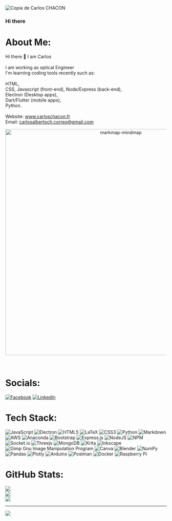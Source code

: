 ![Copia de Carlos CHACON](https://user-images.githubusercontent.com/23017385/218588631-e5fea0bd-53b6-40c2-b8af-200d6dc695ff.png)

### Hi there 

# About Me:
Hi there 👋 I am Carlos <br><br>I am working as optical Engineer<br>I'm learning coding tools recently such as: <br> <br>HTML,<br>CSS, Javascript (front-end), Node/Express (back-end),<br>Electron (Desktop apps),<br>Dart/Flutter (mobile apps),<br>Python.<br><br>Website: www.carloschacon.fr<br>Email: carlosalbertoch.correo@gmail.com<br>
<p align="center">
<img width="706" alt="markmap-mindmap" src="https://user-images.githubusercontent.com/23017385/218765457-f03a0b27-5b20-45da-a4a5-1b5402911425.png">
</p><br>

#  Socials:
[![Facebook](https://img.shields.io/badge/Facebook-%231877F2.svg?logo=Facebook&logoColor=white)](https://facebook.com/carlosalberto.chacon.35) [![LinkedIn](https://img.shields.io/badge/LinkedIn-%230077B5.svg?logo=linkedin&logoColor=white)](https://linkedin.com/in/carlos-chacon-50bbbb17b) 

#  Tech Stack:
![JavaScript](https://img.shields.io/badge/javascript-%23323330.svg?style=flat&logo=javascript&logoColor=%23F7DF1E) ![Electron](https://img.shields.io/badge/Electron-21759B?style=flat&logo=Electron&logoColor=white) ![HTML5](https://img.shields.io/badge/html5-%23E34F26.svg?style=flat&logo=html5&logoColor=white) ![LaTeX](https://img.shields.io/badge/latex-%23008080.svg?style=flat&logo=latex&logoColor=white) ![CSS3](https://img.shields.io/badge/css3-%231572B6.svg?style=flat&logo=css3&logoColor=white) ![Python](https://img.shields.io/badge/python-3670A0?style=flat&logo=python&logoColor=ffdd54) ![Markdown](https://img.shields.io/badge/markdown-%23000000.svg?style=flat&logo=markdown&logoColor=white) ![AWS](https://img.shields.io/badge/AWS-%23FF9900.svg?style=flat&logo=amazon-aws&logoColor=white) ![Anaconda](https://img.shields.io/badge/Anaconda-%2344A833.svg?style=flat&logo=anaconda&logoColor=white) ![Bootstrap](https://img.shields.io/badge/bootstrap-%23563D7C.svg?style=flat&logo=bootstrap&logoColor=white) ![Express.js](https://img.shields.io/badge/express.js-%23404d59.svg?style=flat&logo=express&logoColor=%2361DAFB) ![NodeJS](https://img.shields.io/badge/node.js-6DA55F?style=flat&logo=node.js&logoColor=white) ![NPM](https://img.shields.io/badge/NPM-%23000000.svg?style=flat&logo=npm&logoColor=white) ![Socket.io](https://img.shields.io/badge/Socket.io-black?style=flat&logo=socket.io&badgeColor=010101) ![Threejs](https://img.shields.io/badge/threejs-black?style=flat&logo=three.js&logoColor=white) ![MongoDB](https://img.shields.io/badge/MongoDB-%234ea94b.svg?style=flat&logo=mongodb&logoColor=white) ![Krita](https://img.shields.io/badge/Krita-203759?style=flat&logo=krita&logoColor=EEF37B) ![Inkscape](https://img.shields.io/badge/Inkscape-e0e0e0?style=flat&logo=inkscape&logoColor=080A13) ![Gimp Gnu Image Manipulation Program](https://img.shields.io/badge/Gimp-657D8B?style=flat&logo=gimp&logoColor=FFFFFF) ![Canva](https://img.shields.io/badge/Canva-%2300C4CC.svg?style=flat&logo=Canva&logoColor=white) ![Blender](https://img.shields.io/badge/blender-%23F5792A.svg?style=flat&logo=blender&logoColor=white) ![NumPy](https://img.shields.io/badge/numpy-%23013243.svg?style=flat&logo=numpy&logoColor=white) ![Pandas](https://img.shields.io/badge/pandas-%23150458.svg?style=flat&logo=pandas&logoColor=white) ![Plotly](https://img.shields.io/badge/Plotly-%233F4F75.svg?style=flat&logo=plotly&logoColor=white) ![Arduino](https://img.shields.io/badge/-Arduino-00979D?style=flat&logo=Arduino&logoColor=white) ![Postman](https://img.shields.io/badge/Postman-FF6C37?style=flat&logo=postman&logoColor=white) ![Docker](https://img.shields.io/badge/docker-%230db7ed.svg?style=flat&logo=docker&logoColor=white) ![Raspberry Pi](https://img.shields.io/badge/-RaspberryPi-C51A4A?style=flat&logo=Raspberry-Pi)
#  GitHub Stats:
![](https://github-readme-stats.vercel.app/api?username=carlosalbertoch&theme=prussian&hide_border=false&include_all_commits=false&count_private=false)<br/>
![](https://github-readme-streak-stats.herokuapp.com/?user=carlosalbertoch&theme=prussian&hide_border=false)<br/>
![](https://github-readme-stats.vercel.app/api/top-langs/?username=carlosalbertoch&theme=prussian&hide_border=false&include_all_commits=false&count_private=false&layout=compact)

---
[![](https://visitcount.itsvg.in/api?id=carlosalbertoch&icon=1&color=12)](https://visitcount.itsvg.in)

